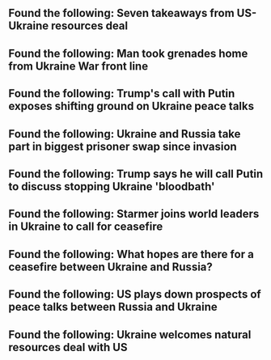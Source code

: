 ## Found the following: Seven takeaways from US-Ukraine resources deal  

## Found the following: Man took grenades home from Ukraine War front line  

## Found the following: Trump's call with Putin exposes shifting ground on Ukraine peace talks  

## Found the following: Ukraine and Russia take part in biggest prisoner swap since invasion  

## Found the following: Trump says he will call Putin to discuss stopping Ukraine 'bloodbath'  

## Found the following: Starmer joins world leaders in Ukraine to call for ceasefire  

## Found the following: What hopes are there for a ceasefire between Ukraine and Russia?  

## Found the following: US plays down prospects of peace talks between Russia and Ukraine  

## Found the following: Ukraine welcomes natural resources deal with US  

